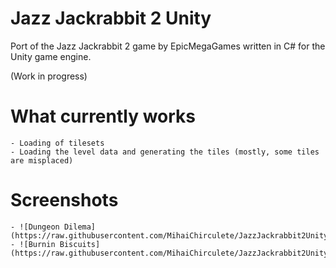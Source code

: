 # Jazz Jackrabbit 2 Unity

Port of the Jazz Jackrabbit 2 game by EpicMegaGames written in C# for the Unity game engine.

(Work in progress)

# What currently works
    - Loading of tilesets
    - Loading the level data and generating the tiles (mostly, some tiles are misplaced)

# Screenshots
	- ![Dungeon Dilema](https://raw.githubusercontent.com/MihaiChirculete/JazzJackrabbit2Unity/screen1.png)
	- ![Burnin Biscuits](https://raw.githubusercontent.com/MihaiChirculete/JazzJackrabbit2Unity/screen2.png)
